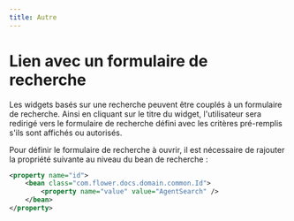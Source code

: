 ```yaml
---
title: Autre
---
```


# Lien avec un formulaire de recherche

Les widgets basés sur une recherche peuvent être couplés à un formulaire de recherche.
Ainsi en cliquant sur le titre du widget, l'utilisateur sera redirigé vers le formulaire de recherche défini avec les critères pré-remplis s'ils sont affichés ou autorisés.

Pour définir le formulaire de recherche à ouvrir, il est nécessaire de rajouter la propriété suivante au niveau du bean de recherche : 

```xml
<property name="id">
	<bean class="com.flower.docs.domain.common.Id">
		<property name="value" value="AgentSearch" />
	</bean>
</property>
```